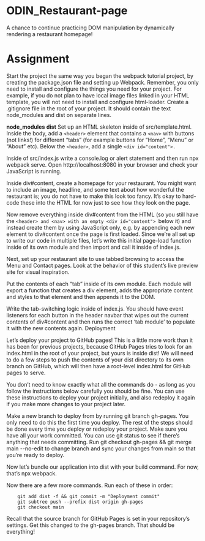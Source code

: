 # ODIN_Restaurant-page

A chance to continue practicing DOM manipulation by dynamically rendering a restaurant homepage!

# Assignment

Start the project the same way you began the webpack tutorial project, by creating the package.json file and setting up Webpack.
Remember, you only need to install and configure the things you need for your project. For example, if you do not plan to have local image files linked in your HTML template, you will not need to install and configure html-loader.
Create a .gitignore file in the root of your project. It should contain the text node_modules and dist on separate lines.

**node_modules**
**dist**
Set up an HTML skeleton inside of src/template.html. Inside the body, add a `<header>` element that contains a `<nav>` with buttons (not links!) for different “tabs” (for example buttons for “Home”, “Menu” or “About” etc). Below the `<header>`, add a single `<div id="content">.`

Inside of src/index.js write a console.log or alert statement and then run npx webpack serve. Open http://localhost:8080 in your browser and check your JavaScript is running.

Inside div#content, create a homepage for your restaurant. You might want to include an image, headline, and some text about how wonderful the restaurant is; you do not have to make this look too fancy. It’s okay to hard-code these into the HTML for now just to see how they look on the page.

Now remove everything inside div#content from the HTML (so you still have the `<header> and <nav> with an empty <div id="content"> `below it) and instead create them by using JavaScript only, e.g. by appending each new element to div#content once the page is first loaded. Since we’re all set up to write our code in multiple files, let’s write this initial page-load function inside of its own module and then import and call it inside of index.js.

Next, set up your restaurant site to use tabbed browsing to access the Menu and Contact pages. Look at the behavior of this student’s live preview site for visual inspiration.

Put the contents of each “tab” inside of its own module. Each module will export a function that creates a div element, adds the appropriate content and styles to that element and then appends it to the DOM.

Write the tab-switching logic inside of index.js. You should have event listeners for each button in the header navbar that wipes out the current contents of div#content and then runs the correct ‘tab module’ to populate it with the new contents again.
Deployment

Let’s deploy your project to GitHub pages! This is a little more work than it has been for previous projects, because GitHub Pages tries to look for an index.html in the root of your project, but yours is inside dist! We will need to do a few steps to push the contents of your dist directory to its own branch on GitHub, which will then have a root-level index.html for GitHub pages to serve.

You don’t need to know exactly what all the commands do - as long as you follow the instructions below carefully you should be fine. You can use these instructions to deploy your project initially, and also redeploy it again if you make more changes to your project later.

Make a new branch to deploy from by running git branch gh-pages. You only need to do this the first time you deploy. The rest of the steps should be done every time you deploy or redeploy your project.
Make sure you have all your work committed. You can use git status to see if there’s anything that needs committing.
Run git checkout gh-pages && git merge main --no-edit to change branch and sync your changes from main so that you’re ready to deploy.

Now let’s bundle our application into dist with your build command. For now, that’s npx webpack.

Now there are a few more commands. Run each of these in order:

        git add dist -f && git commit -m "Deployment commit"
        git subtree push --prefix dist origin gh-pages
        git checkout main


Recall that the source branch for GitHub Pages is set in your repository’s settings. Get this changed to the gh-pages branch. That should be everything!
